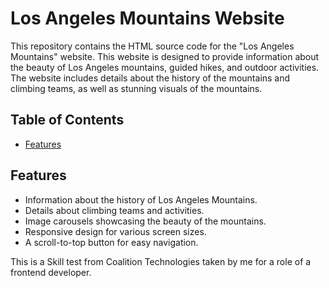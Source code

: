 # Los Angeles Mountains Website

This repository contains the HTML source code for the "Los Angeles Mountains" website. This website is designed to provide information about the beauty of Los Angeles mountains, guided hikes, and outdoor activities. The website includes details about the history of the mountains and climbing teams, as well as stunning visuals of the mountains.

## Table of Contents

- [Features](#features)


## Features

- Information about the history of Los Angeles Mountains.
- Details about climbing teams and activities.
- Image carousels showcasing the beauty of the mountains.
- Responsive design for various screen sizes.
- A scroll-to-top button for easy navigation.

This is a Skill test from Coalition Technologies taken by me for a role of a frontend developer.
